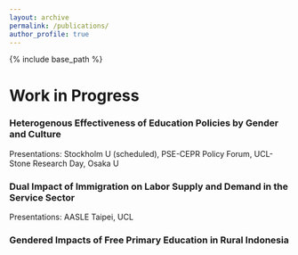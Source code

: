 ```yaml
---
layout: archive
permalink: /publications/
author_profile: true
---
```


{% include base_path %}

# Work in Progress

### Heterogenous Effectiveness of Education Policies by Gender and Culture

Presentations: Stockholm U (scheduled), PSE-CEPR Policy Forum, UCL-Stone Research Day, Osaka U

<!--- 
### Presentation Experiences

- **Conference on Mathematics**, 2022: Presented the core findings of the paper, focusing on the implications of the number 1 in algebraic structures.
- **Workshop on Number Theory**, 2023: Delivered a talk on the theoretical aspects of the number 1, with discussions on potential future work related to the number 2.
 -->
 
### Dual Impact of Immigration on Labor Supply and Demand in the Service Sector

Presentations: AASLE Taipei, UCL

### Gendered Impacts of Free Primary Education in Rural Indonesia

<!--- 
{% if site.author.googlescholar %}
  <div class="wordwrap">You can also find my articles on <a href="{{site.author.googlescholar}}">my Google Scholar profile</a>.</div>
{% endif %}

{% include base_path %}

{% for post in site.publications reversed %}
  {% include archive-single.html %}
{% endfor %}

 -->
